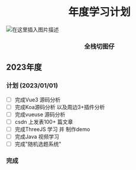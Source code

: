 <h1 align="center">年度学习计划</h1>

![在这里插入图片描述](https://baselined.s3.eu-west-1.amazonaws.com/static/backgroundremover/nobg-2.png)

<h3 align="center">全栈切图仔</h3>

## 2023年度

### 计划 (2023/01/01)

- [ ]  完成Vue3 源码分析
- [ ] 完成Koa源码分析 以及周边3+插件分析
- [ ] 完成vueuse 源码分析
- [ ] csdn 上发表100+ 篇文章
- [ ] 完成ThreeJS 学习 并 制作demo
- [ ] 完成Java 视频学习
- [ ] 完成"随机选题系统"

### 完成



